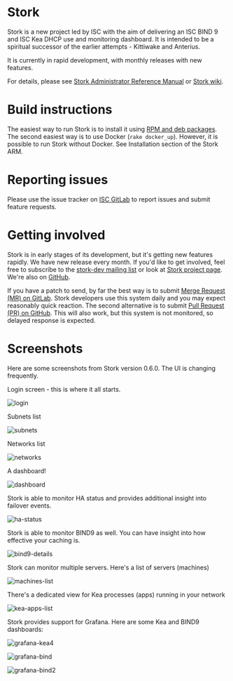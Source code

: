 # Stork

Stork is a new project led by ISC with the aim of delivering an ISC BIND 9 and ISC Kea DHCP use and monitoring dashboard.
It is intended to be a spiritual successor of the earlier attempts - Kittiwake and Anterius.

It is currently in rapid development, with monthly releases with new features.

For details, please see [Stork Administrator Reference Manual](https://stork.readthedocs.io) or [Stork wiki](https://gitlab.isc.org/isc-projects/stork/-/wikis/home).

# Build instructions

The easiest way to run Stork is to install it using [RPM and deb packages](https://stork.readthedocs.io/en/latest/install.html#installing-from-packages).
The second easiest way is to use Docker (`rake docker_up`). However, it is
possible to run Stork without Docker. See Installation section of the Stork ARM.

# Reporting issues

Please use the issue tracker on [ISC GitLab](https://gitlab.isc.org/isc-projects/stork/-/issues)
to report issues and submit feature requests.

# Getting involved

Stork is in early stages of its development, but it's getting new features rapidly. We have
new release every month. If you'd like to get involved, feel free to subscribe to the
[stork-dev mailing list](https://lists.isc.org/mailman/listinfo/stork-dev) or look
at [Stork project page](https://gitlab.isc.org/isc-projects/stork).
We're also on [GitHub](https://github.com/isc-projects/stork).

If you have a patch to send, by far the best way is to submit
[Merge Request (MR) on GitLab](https://gitlab.isc.org/isc-projects/stork/-/merge_requests).
Stork developers use this system daily and you may expect reasonably quick reaction.
The second alternative is to submit [Pull Request (PR) on GitHub](https://github.com/isc-projects/stork/pulls).
This will also work, but this system is not monitored, so delayed response is expected.

# Screenshots

Here are some screenshots from Stork version 0.6.0. The UI is changing frequently.

Login screen - this is where it all starts.

![login](https://gitlab.isc.org/isc-projects/stork/-/wikis/uploads/342aac544afeaa014bd4d52d328fe2f1/login.png)

Subnets list

![subnets](https://gitlab.isc.org/isc-projects/stork/-/wikis/uploads/55770d48f64b4deb40341002de3cfd8e/subnets.png)

Networks list

![networks](https://gitlab.isc.org/isc-projects/stork/-/wikis/uploads/743f066b5906c11f667674473c98b151/networks.png)

A dashboard!

![dashboard](https://gitlab.isc.org/isc-projects/stork/-/wikis/uploads/64735611a93273cb6d5a2ece190d2755/dashboard.png)

Stork is able to monitor HA status and provides additional insight into failover events.

![ha-status](https://gitlab.isc.org/isc-projects/stork/-/wikis/uploads/72010d2d5ad548bec65e4001108e172e/ha-status.png)

Stork is able to monitor BIND9 as well. You can have insight into how effective your caching is.

![bind9-details](https://gitlab.isc.org/isc-projects/stork/-/wikis/uploads/30ba3ecf165d266be37146d9b0610927/bind9-details.png)

Stork can monitor multiple servers. Here's a list of servers (machines)

![machines-list](https://gitlab.isc.org/isc-projects/stork/-/wikis/uploads/8636d5328a2b7d05f2eb6221485a67bf/machines-list.png)

There's a dedicated view for Kea processes (apps) running in your network

![kea-apps-list](https://gitlab.isc.org/isc-projects/stork/-/wikis/uploads/15363e553cde30e8559c2a4a900f9d4d/kea-apps-list.png)

Stork provides support for Grafana. Here are some Kea and BIND9 dashboards:

![grafana-kea4](https://gitlab.isc.org/isc-projects/stork/-/wikis/uploads/97468f53d07c1b6eda7035c30fbd4de3/grafana-kea4.png)

![grafana-bind](https://gitlab.isc.org/isc-projects/stork/-/wikis/uploads/6a49fca880400b04ef2b84f196e4beaa/grafana-bind.png)

![grafana-bind2](https://gitlab.isc.org/isc-projects/stork/-/wikis/uploads/6673c0a19962c535bf7e47d9fd0f46e5/grafana-bind2.png)
